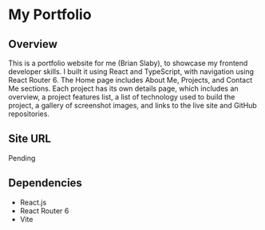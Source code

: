 # My Portfolio

## Overview

This is a portfolio website for me (Brian Slaby), to showcase my frontend developer skills.  I built it using React and TypeScript, with navigation using React Router 6.  The Home page includes About Me, Projects, and Contact Me sections.  Each project has its own details page, which includes an overview, a project features list, a list of technology used to build the project, a gallery of screenshot images, and links to the live site and GitHub repositories.

## Site URL

Pending

## Dependencies

- React.js
- React Router 6
- Vite
